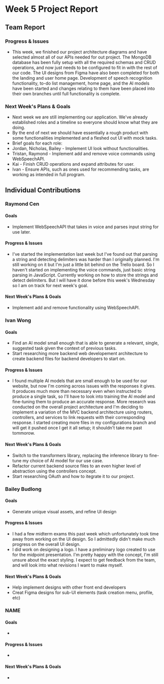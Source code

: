 # Week 5 Project Report

## Team Report

### Progress & Issues

* This week, we finished our project architecture diagrams and have selected almost all of our APIs needed for out project. The MongoDB database has been fully setup with all the required schemas and CRUD operations, and now just needs to be configured to fit in with the rest of our code. The UI designs from Figma have also been completed for both the landing and user home page. Development of speech recognition functionality, to-do list management, home page, and the AI models have been started and changes relating to them have been placed into their own branches until full functionality is complete.

### Next Week's Plans & Goals

* Next week we are still implementing our application. We've already established roles and a timeline so everyone should know what they are doing.
* By the end of next we should have essentially a rough product with some functionalities implemented and a fleshed out UI with mock tasks.
* Brief goals for each role:
* Jordan, Nicholas, Bailey - Implement UI look without functionalities.
* Tristan, Raymond - Implement add and remove voice commands using WebSpeechAPI.
* Kai - Finish CRUD operations and expand attributes for user.
* Ivan - Ensure APIs, such as ones used for recommending tasks, are working as intended in full program.

## Individual Contributions

### Raymond Cen

#### Goals

* Implement WebSpeechAPI that takes in voice and parses input string for use later. 

#### Progress & Issues

* I've started the implementation last week but I've found out that parsing a string and detecting delimiters was harder than I originally planned. I'm still working on it but I'm just a little bit behind on the Trello board. So I haven't started on implementing the voice commands, just basic string parsing in JavaScript. Currently working on how to store the strings and detect delimiters. But I will have it done before this week's Wednesday so I am on track for next week's goal.

#### Next Week's Plans & Goals

* Implement add and remove functionality using WebSpeechAPI.


### Ivan Wong

#### Goals

* Find an AI model small enough that is able to generate a relevant, single, suggested task given the context of previous tasks.
* Start researching more backend web developement architecture to create backend files for backend developers to start on.

#### Progress & Issues

* I found multiple AI models that are small enough to be used for our website, but now I'm coming across issues with the responses it gives. It produces much more than necessary even when instructed to produce a single task, so I'll have to look into training the AI model and fine-tuning them to produce an accurate response. More research was conducted on the overall project architecture and I'm deciding to implement a variation of the MVC backend architecture using routers, controllers, and services to link requests with their corresponding response. I started creating more files in my configurations branch and will get it pushed once I get it all setup; it shouldn't take me past tommorow.

#### Next Week's Plans & Goals

* Switch to the transformers library, replacing the inference library to fine-tune my choice of AI model for our use case.
* Refactor current backend source files to an even higher level of abstraction using the controllers concept.
* Start researching OAuth and how to itegrate it to our project.

### Bailey Budlong

#### Goals

* Generate unique visual assets, and refine UI design

#### Progress & Issues

* I had a few midterm exams this past week which unfortunately took time away from working on the UI design. So I admittedly didn't make much progress on the overall UI design.
* I did work on designing a logo. I have a preliminary logo created to use for the midpoint presentation. I'm pretty happy with the concept, I'm still unsure about the exact styling. I expect to get feedback from the team, and will look into what revisions I want to make myself.

#### Next Week's Plans & Goals

* Help implement designs with other front end developers
* Creat Figma designs for sub-UI elements (task creation menu, profile, etc)

### NAME

#### Goals

* 

#### Progress & Issues

* 

#### Next Week's Plans & Goals

* 
